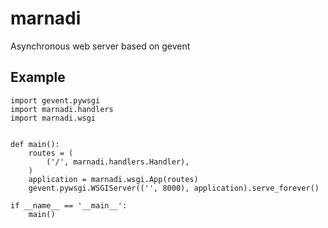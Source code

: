 marnadi
=======

Asynchronous web server based on gevent

Example
-------
    import gevent.pywsgi
    import marnadi.handlers
    import marnadi.wsgi


    def main():
        routes = (
            ('/', marnadi.handlers.Handler),
        )
        application = marnadi.wsgi.App(routes)
        gevent.pywsgi.WSGIServer(('', 8000), application).serve_forever()

    if __name__ == '__main__':
        main()